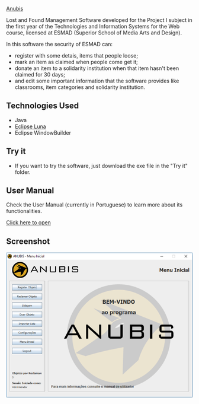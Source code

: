 [Anubis](Screenshots/anubisLogo.png?raw=true)

Lost and Found Management Software developed for the Project I subject in the first year of the Technologies and Information Systems for the Web course, licensed at ESMAD (Superior School of Media Arts and Design).

In this software the security of ESMAD can:
 - register with some detais, items that people loose;
 - mark an item as claimed when people come get it;
 - donate an item to a solidarity institution when that item hasn't been claimed for 30 days;
 - and edit some important information that the software provides like classrooms, item categories and solidarity institution.


## Technologies Used

* Java
* [Eclipse Luna](https://www.eclipse.org/luna/)
* Eclipse WindowBuilder

## Try it
* If you want to try the software, just download the exe file in the "Try it" folder.

## User Manual
Check the User Manual (currently in Portuguese) to learn more about its functionalities.

[Click here to open](https://github.com/DanielC14/Anubis/blob/master/User%20Manual/Anubis-UserManual.pdf)

## Screenshot
![Homepage](Screenshots/homepage.png?raw=true)

